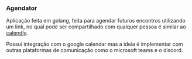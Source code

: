 ### Agendator

Aplicação feita em golang, feita para agendar futuros encontros utilizando um link, no qual pode ser compartilhado com qualquer pessoa é similar 
ao [calendly](https://calendly.com/).

Possui integração com o google calendar mas a ideia é implementar com outras plataformas de comunicação como 
o microsoft teams e o discord.